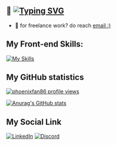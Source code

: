 ## 👋 [![Typing SVG](https://readme-typing-svg.demolab.com/?lines=Hi+i'm+PhoenixFan;Front-end+Developer)](https://git.io/typing-svg)

- 💬 for freelance work? do reach <a href="mailto:phoenixfan86@gmail.com">email :)</a>


## My Front-end Skills:
[![My Skills](https://skillicons.dev/icons?i=js,html,css,js,ts,react,nextjs,mongodb,firebase,bootstrap,tailwind,materialui)](https://skillicons.dev)


## My GitHub statistics
[![phoenixfan86 profile views](https://u8views.com/api/v1/github/profiles/170736652/views/day-week-month-total-count.svg)](https://u8views.com/github/phoenixfan86)

[![Anurag's GitHub stats](https://github-readme-stats.vercel.app/api?username=phoenixfan86)](https://github.com/anuraghazra/github-readme-stats)


## My Social Link
[![LinkedIn](https://skillicons.dev/icons?i=linkedin)](https://www.linkedin.com/in/rostislav-baziv)
[![Discord](https://skillicons.dev/icons?i=discord)](phoenixfan86)
